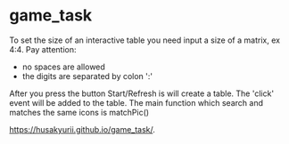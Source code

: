 # game_task
To set the size of an interactive table you need input a size of a matrix, ex 4:4.
Pay attention:
  - no spaces are allowed 
  - the digits  are separated by colon ':'
  
After you press the button Start/Refresh is will create a table.
The 'click' event will be added to the table.
The main function which search and matches the same icons is matchPic()

https://husakyurii.github.io/game_task/.
